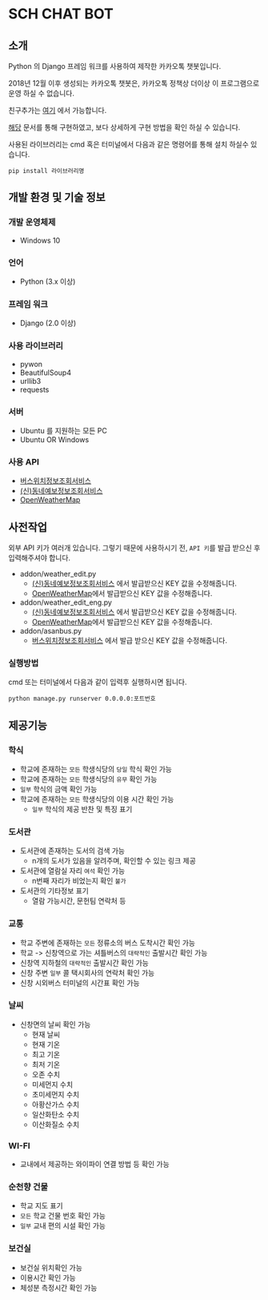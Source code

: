 # SCH CHAT BOT

## 소개

Python 의 Django 프레임 워크를 사용하여 제작한 카카오톡 챗봇입니다.

2018년 12월 이후 생성되는 카카오톡 챗봇은, 카카오톡 정책상 더이상 이 프로그램으로 운영 하실 수 없습니다.

친구추가는 [여기](https://pf.kakao.com/_lxmrmC) 에서 가능합니다.

[해당](https://github.com/plusfriend/auto_reply) 문서를 통해 구현하였고, 보다 상세하게 구현 방법을 확인 하실 수 있습니다.

사용된 라이브러리는 cmd 혹은 터미널에서 다음과 같은 명령어를 통해 설치 하실수 있습니다.
~~~
pip install 라이브러리명
~~~


## 개발 환경 및 기술 정보

### 개발 운영체제

- Windows 10

### 언어

- Python (3.x 이상)

### 프레임 워크

- Django (2.0 이상)

### 사용 라이브러리
- pywon
- BeautifulSoup4
- urllib3
- requests

### 서버
- Ubuntu 를 지원하는 모든 PC
- Ubuntu OR Windows

### 사용 API

- [버스위치정보조회서비스](https://www.data.go.kr/dataset/15000515/openapi.do)
- [(신)동네예보정보조회서비스](https://www.data.go.kr/dataset/15000099/openapi.do)
- [OpenWeatherMap](https://openweathermap.org/api)


## 사전작업

외부 API 키가 여러개 있습니다. 그렇기 때문에 사용하시기 전, `API 키`를 발급 받으신 후 입력해주셔야 합니다.

- addon/weather_edit.py
  - [(신)동네예보정보조회서비스](https://www.data.go.kr/dataset/15000099/openapi.do) 에서 발급받으신 KEY 값을 수정해줍니다.
  - [OpenWeatherMap](https://openweathermap.org/api)에서 발급받으신 KEY 값을 수정해줍니다.
- addon/weather_edit_eng.py
  - [(신)동네예보정보조회서비스](https://www.data.go.kr/dataset/15000099/openapi.do) 에서 발급받으신 KEY 값을 수정해줍니다.
  - [OpenWeatherMap](https://openweathermap.org/api)에서 발급받으신 KEY 값을 수정해줍니다.
- addon/asanbus.py
  - [버스위치정보조회서비스](https://www.data.go.kr/dataset/15000515/openapi.do) 에서 발급 받으신 KEY 값을 수정해줍니다.

### 실행방법

cmd 또는 터미널에서 다음과 같이 입력후 실행하시면 됩니다.

~~~
python manage.py runserver 0.0.0.0:포트번호
~~~


## 제공기능

### 학식

- 학교에 존재하는 `모든` 학생식당의 `당일` 학식 확인 가능
- 학교에 존재하는 `모든` 학생식당의 `유무` 확인 가능
- `일부` 학식의 금액 확인 가능
- 학교에 존재하는 `모든` 학생식당의 이용 시간 확인 가능
  - `일부` 학식의 제공 반찬 및 특징 표기

### 도서관

- 도서관에 존재하는 도서의 검색 가능
  - n개의 도서가 있음을 알려주며, 확인할 수 있는 링크 제공
- 도서관에 열람실 자리 `여석` 확인 가능
  - n번째 자리가 비었는지 확인 `불가`
- 도서관의 기타정보 표기
  - 열람 가능시간, 문헌팀 연락처 등

### 교통

- 학교 주변에 존재하는 `모든` 정류소의 버스 도착시간 확인 가능
- 학교 -> 신창역으로 가는 셔틀버스의 `대략적인` 출발시간 확인 가능
- 신창역 지하철의 `대략적인` 출발시간 확인 가능
- 신창 주변 `일부` 콜 택시회사의 연락처 확인 가능
- 신창 시외버스 터미널의 시간표 확인 가능

### 날씨

- 신창면의 날씨 확인 가능
  - 현재 날씨
  - 현재 기온
  - 최고 기온
  - 최저 기온
  - 오존 수치
  - 미세먼지 수치
  - 초미세먼지 수치
  - 아황산가스 수치
  - 일산화탄소 수치
  - 이산화질소 수치

### WI-FI

- 교내에서 제공하는 와이파이 연결 방법 등 확인 가능

### 순천향 건물

- 학교 지도 표기
- `모든` 학교 건물 번호 확인 가능
- `일부` 교내 편의 시설 확인 가능

### 보건실

- 보건실 위치확인 가능
- 이용시간 확인 가능
- 체성분 측정시간 확인 가능
